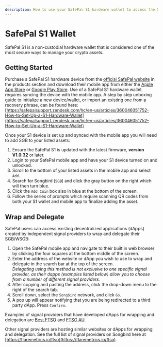 ```yaml
---
description: How to use your SafePal S1 hardware wallet to access the Songbird network
---
```


# SafePal S1 Wallet

SafePal S1 is a non-custodial hardware wallet that is considered one of the most secure ways to manage your crypto assets.

## Getting Started

Purchase a SafePal S1 hardware device from the [official SafePal website](https://shop.safepal.io) in the products section and download their mobile app from either the [Apple App Store](https://apps.apple.com/us/app/safepal-wallet/id1548297139) or [Google Play Store](https://play.google.com/store/apps/details?id=io.safepal.wallet). Use of a SafePal S1 hardware wallet requires syncing the device with the mobile app. A step by step unboxing guide to initialize a new device/wallet, or import an existing one from a recovery phrase, can be found here: [https://safepalsupport.zendesk.com/hc/en-us/articles/360046051752-How-to-Set-Up-a-S1-Hardware-Wallet](https://safepalsupport.zendesk.com/hc/en-us/articles/360046051752-How-to-Set-Up-a-S1-Hardware-Wallet)

Once your S1 device is set up and synced with the mobile app you will need to add SGB to your listed assets:

1. Ensure the SafePal S1 is updated with the latest firmware, **version V1.0.32** or later.
2. Login to your SafePal mobile app and have your S1 device turned on and unlocked.
3. Scroll to the bottom of your listed assets in the mobile app and select `Add`.
4. Search for Songbird (`SGB`) and click the gray button on the right which will then turn blue.
5. Click the `Add Coin` box also in blue at the bottom of the screen.
6. Follow the series of prompts which require scanning QR codes from both your S1 wallet and mobile app to finalize adding the asset.

## Wrap and Delegate

SafePal users can access existing decentralized applications (dApps) created by independent signal providers to wrap and delegate their SGB/WSGB:

1. Open the SafePal mobile app and navigate to their built in web browser by clicking the four squares at the bottom middle of the screen.
2. Enter the address of the website or dApp you wish to use to wrap and delegate in the search bar at the top of the screen.\
   _Delegating using this method is not exclusive to one specific signal provider, as their dapps (examples listed below) allow you to choose from a number of different signal providers._
3. After copying and pasting the address, click the drop-down menu to the right of the search tab.
4. Scroll down, select the `Songbird` network, and click `Go`.
5. A pop up will appear notifying that you are being redirected to a third party dApp. Press `Confirm`.

Examples of signal providers that have developed dApps for wrapping and delegation are [Best FTSO](https://bestftso.xyz/delegate) and [FTSO AU](https://app.ftso.com.au/wrap).

Other signal providers are hosting similar websites or dApps for wrapping and delegation. See the full list of signal providers on Songbird here at [https://flaremetrics.io/ftso](https://flaremetrics.io/ftso).
